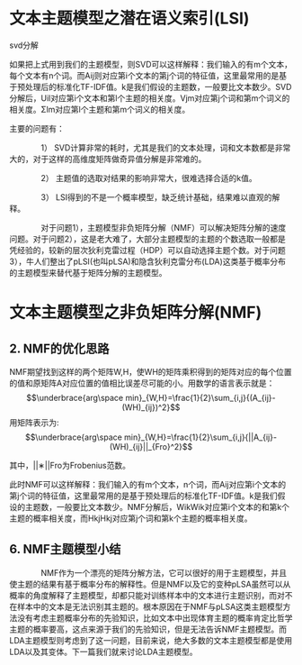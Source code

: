 # 文本主题模型之潜在语义索引(LSI)

svd分解

如果把上式用到我们的主题模型，则SVD可以这样解释：我们输入的有m个文本，每个文本有n个词。而Aij则对应第i个文本的第j个词的特征值，这里最常用的是基于预处理后的标准化TF-IDF值。k是我们假设的主题数，一般要比文本数少。SVD分解后，Uil对应第i个文本和第l个主题的相关度。Vjm对应第j个词和第m个词义的相关度。Σlm对应第l个主题和第m个词义的相关度。


主要的问题有：

　　　　1） SVD计算非常的耗时，尤其是我们的文本处理，词和文本数都是非常大的，对于这样的高维度矩阵做奇异值分解是非常难的。

　　　　2） 主题值的选取对结果的影响非常大，很难选择合适的k值。

　　　　3） LSI得到的不是一个概率模型，缺乏统计基础，结果难以直观的解释。

　　　　对于问题1），主题模型非负矩阵分解（NMF）可以解决矩阵分解的速度问题。对于问题2），这是老大难了，大部分主题模型的主题的个数选取一般都是凭经验的，较新的层次狄利克雷过程（HDP）可以自动选择主题个数。对于问题3），牛人们整出了pLSI(也叫pLSA)和隐含狄利克雷分布(LDA)这类基于概率分布的主题模型来替代基于矩阵分解的主题模型。

# 文本主题模型之非负矩阵分解(NMF)
## 2. NMF的优化思路
NMF期望找到这样的两个矩阵W,H，使WH的矩阵乘积得到的矩阵对应的每个位置的值和原矩阵A对应位置的值相比误差尽可能的小。用数学的语言表示就是：
$$\underbrace{arg\space min}_{W,H}=\frac{1}{2}\sum_{i,j}{(A_{ij}-(WH)_{ij})^2}$$
用矩阵表示为:
$$\underbrace{arg\space min}_{W,H}=\frac{1}{2}\sum_{i,j}{||A_{ij}-(WH)_{ij}||_{Fro}^2}$$

其中，||∗||Fro为Frobenius范数。

此时NMF可以这样解释：我们输入的有m个文本，n个词，而Aij对应第i个文本的第j个词的特征值，这里最常用的是基于预处理后的标准化TF-IDF值。k是我们假设的主题数，一般要比文本数少。NMF分解后，WikWik对应第i个文本的和第k个主题的概率相关度，而HkjHkj对应第j个词和第k个主题的概率相关度。

## 6. NMF主题模型小结
　　　　NMF作为一个漂亮的矩阵分解方法，它可以很好的用于主题模型，并且使主题的结果有基于概率分布的解释性。但是NMF以及它的变种pLSA虽然可以从概率的角度解释了主题模型，却都只能对训练样本中的文本进行主题识别，而对不在样本中的文本是无法识别其主题的。根本原因在于NMF与pLSA这类主题模型方法没有考虑主题概率分布的先验知识，比如文本中出现体育主题的概率肯定比哲学主题的概率要高，这点来源于我们的先验知识，但是无法告诉NMF主题模型。而LDA主题模型则考虑到了这一问题，目前来说，绝大多数的文本主题模型都是使用LDA以及其变体。下一篇我们就来讨论LDA主题模型。